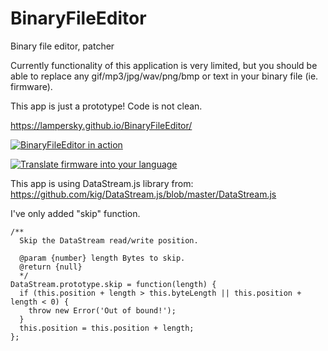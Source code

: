 # BinaryFileEditor

Binary file editor, patcher

Currently functionality of this application is very limited, but you should be able to replace any gif/mp3/jpg/wav/png/bmp or text in your binary file (ie. firmware).

This app is just a prototype! Code is not clean.

https://lampersky.github.io/BinaryFileEditor/

[![BinaryFileEditor in action](https://img.youtube.com/vi/xpWef3vGuWw/0.jpg)](https://www.youtube.com/watch?v=xpWef3vGuWw)

[![Translate firmware into your language](https://img.youtube.com/vi/83EKqi7rYJY/0.jpg)](https://www.youtube.com/watch?v=83EKqi7rYJY)

This app is using DataStream.js library from:
https://github.com/kig/DataStream.js/blob/master/DataStream.js

I've only added "skip" function.

```
/**
  Skip the DataStream read/write position.

  @param {number} length Bytes to skip.
  @return {null}
  */
DataStream.prototype.skip = function(length) {
  if (this.position + length > this.byteLength || this.position + length < 0) {
	throw new Error('Out of bound!');
  }
  this.position = this.position + length;
};
```
